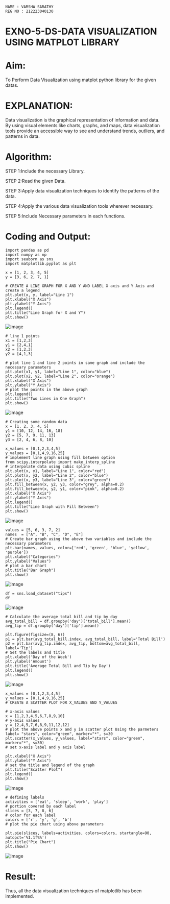 ```
NAME : VARSHA SARATHY
REG NO : 212223040130
```

# EXNO-5-DS-DATA VISUALIZATION USING MATPLOT LIBRARY

# Aim:
  To Perform Data Visualization using matplot python library for the given datas.

# EXPLANATION:
Data visualization is the graphical representation of information and data. By using visual elements like charts, graphs, and maps, data visualization tools provide an accessible way to see and understand trends, outliers, and patterns in data.

# Algorithm:
STEP 1:Include the necessary Library.

STEP 2:Read the given Data.

STEP 3:Apply data visualization techniques to identify the patterns of the data.

STEP 4:Apply the various data visualization tools wherever necessary.

STEP 5:Include Necessary parameters in each functions.

# Coding and Output:
```
import pandas as pd
import numpy as np
import seaborn as sns
import matplotlib.pyplot as plt
```
```
x = [1, 2, 3, 4, 5]
y = [3, 6, 2, 7, 1]
```
```
# CREATE A LINE GRAPH FOR X AND Y AND LABEL X axis and Y Axis and create a legend
plt.plot(x, y, label="Line 1")
plt.xlabel("X Axis")
plt.ylabel("Y Axis")
plt.legend()
plt.title("Line Graph for X and Y")
plt.show()
```
![image](https://github.com/user-attachments/assets/66208050-d2eb-4502-804b-0b8b3136e747)
```
# line 1 points
x1 = [1,2,3]
y1 = [2,4,1]
x2 = [1,2,3]
y2 = [4,1,3]
```
```
# plot line 1 and line 2 points in same graph and include the necessary parameters
plt.plot(x1, y1, label="Line 1", color="blue")
plt.plot(x2, y2, label="Line 2", color="orange")
plt.xlabel("X Axis")
plt.ylabel("Y Axis")
# plot the points in the above graph
plt.legend()
plt.title("Two Lines in One Graph")
plt.show()
```
![image](https://github.com/user-attachments/assets/45c30a51-9dd8-46ab-877c-856194582e01)
```
# Creating some random data
x = [1, 2, 3, 4, 5]
y1 = [10, 12, 14, 16, 18]
y2 = [5, 7, 9, 11, 13]
y3 = [2, 4, 6, 8, 10]
```
```
x_values = [0,1,2,3,4,5]
y_values = [0,1,4,9,16,25]
# implement line graph using fill between option
from scipy.interpolate import make_interp_spline
# interpolate data using cubic spline
plt.plot(x, y1, label="Line 1", color="red")
plt.plot(x, y2, label="Line 2", color="blue")
plt.plot(x, y3, label="Line 3", color="green")
plt.fill_between(x, y2, y3, color="grey", alpha=0.2)
plt.fill_between(x, y2, y1, color="pink", alpha=0.2)
plt.xlabel("X Axis")
plt.ylabel("Y Axis")
plt.legend()
plt.title("Line Graph with Fill Between")
plt.show()
```
![image](https://github.com/user-attachments/assets/bbea7981-7287-4d55-8dad-f4d3b0f43f0f)
```
values = [5, 6, 3, 7, 2]
names  = ["A", "B", "C", "D", "E"]
# Create bar graph using the above two variables and include the necessary parameters
plt.bar(names, values, color=['red', 'green', 'blue', 'yellow', 'purple'])
plt.xlabel("Categories")
plt.ylabel("Values")
# plot a bar chart
plt.title("Bar Graph")
plt.show()
```
![image](https://github.com/user-attachments/assets/0ee93ffa-f05c-46b4-b268-a00dccfb3cf4)
```
df = sns.load_dataset("tips")
df
```
![image](https://github.com/user-attachments/assets/c62ec21e-907a-4545-a472-df236724bdae)
```
# Calculate the average total bill and tip by day
avg_total_bill = df.groupby('day')['total_bill'].mean()
avg_tip = df.groupby('day')['tip'].mean()

plt.figure(figsize=(8, 6))
p1 = plt.bar(avg_total_bill.index, avg_total_bill, label='Total Bill')
p2 = plt.bar(avg_tip.index, avg_tip, bottom=avg_total_bill, label='Tip')
# Set the labels and title
plt.xlabel('Day of the Week')
plt.ylabel('Amount')
plt.title('Average Total Bill and Tip by Day')
plt.legend()
plt.show()
```
![image](https://github.com/user-attachments/assets/88449954-ea56-4f91-91ee-f4e1fc055de6)
```
x_values = [0,1,2,3,4,5]
y_values = [0,1,4,9,16,25]
# CREATE A SCATTER PLOT FOR X_VALUES AND Y_VALUES

# x-axis values
x = [1,2,3,4,5,6,7,8,9,10]
# y-axis values
y = [2,4,5,7,6,8,9,11,12,12]
# plot the above points x and y in scatter plot Using the parmeters label= "stars", color="green", marker="*", s=30
plt.scatter(x_values, y_values, label="stars", color="green", marker="*", s=30)
# set x-axis label and y axis label

plt.xlabel("X Axis")
plt.ylabel("Y Axis")
# set the title and legend of the graph
plt.title("Scatter Plot")
plt.legend()
plt.show()
```
![image](https://github.com/user-attachments/assets/44b6cdf0-b7aa-4eab-bf30-0f8b522fdf6b)
```
# defining labels
activities = ['eat', 'sleep', 'work', 'play']
# portion covered by each label
slices = [3, 7, 8, 6]
# color for each label
colors = ['r', 'y', 'g', 'b']
# plot the pie chart using above parameters

plt.pie(slices, labels=activities, colors=colors, startangle=90, autopct='%1.1f%%')
plt.title("Pie Chart")
plt.show()
```
![image](https://github.com/user-attachments/assets/8edfea86-c83a-4d66-9495-1dbfea45e1f6)


# Result:
 Thus, all the data visualization techniques of matplotlib has been implemented.
